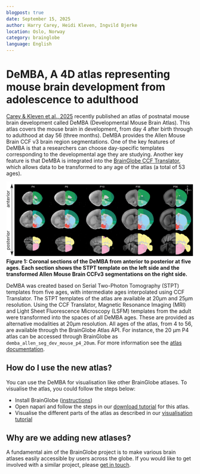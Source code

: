 ```yaml
---
blogpost: true
date: September 15, 2025
author: Harry Carey, Heidi Kleven, Ingvild Bjerke
location: Oslo, Norway
category: brainglobe
language: English
---
```

# DeMBA, A 4D atlas representing mouse brain development from adolescence to adulthood 

[Carey & Kleven et al., 2025](https://doi.org/10.1038/s41467-025-63177-9) recently published an atlas of postnatal mouse brain development called DeMBA (Developmental Mouse Brain Atlas). This atlas covers the mouse brain in development, from day 4 after birth through to adulthood at day 56 (three months).  DeMBA provides the Allen Mouse Brain CCF v3 brain region segmentations. One of the key features of DeMBA is that a researchers can choose day-specific templates corresponding to the developmental age they are studying. Another key feature is that DeMBA is integrated into the [BrainGlobe CCF Translator](https://github.com/brainglobe/brainglobe-ccf-translator), which allows data to be transformed to any age of the atlas (a total of 53 ages).


![Coronal views of the demba atlas at different timepoints](./images/demba.png)
**Figure 1: Coronal sections of the DeMBA from anterior to posterior at five ages. Each section shows the STPT template on the left side and the transformed Allen Mouse Brain CCFv3 segmentations on the right side.**

DeMBA was created based on Serial Two-Photon Tomography (STPT) templates from five ages, with intermediate ages interpolated using CCF Translator. The STPT templates of the atlas are available at 20µm and 25µm resolution. Using the CCF Translator, Magnetic Resonance Imaging (MRI) and Light Sheet Fluorescence Microscopy (LSFM) templates from the adult were transformed into the spaces of all DeMBA ages. These are provided as alternative modalities at 20µm resolution. All ages of the atlas, from 4 to 56, are available through the BrainGlobe Atlas API. For instance, the 20 µm P4 atlas can be accessed through BrainGlobe as ```demba_allen_seg_dev_mouse_p4_20um```. For more information see the [atlas documentation](https://brainglobe.info/documentation/brainglobe-atlasapi/usage/atlas-details.html#demba-developmental-mouse-brain-atlas).

## How do I use the new atlas?

You can use the DeMBA for visualisation like other BrainGlobe atlases. To visualise the atlas, you could follow the steps below:

* Install BrainGlobe ([instructions](/documentation/index))
* Open napari and follow the steps in our [download tutorial](/tutorials/manage-atlases-in-GUI.md) for this atlas.
* Visualise the different parts of the atlas as described in our [visualisation tutorial](/tutorials/visualise-atlas-napari)

## Why are we adding new atlases?

A fundamental aim of the BrainGlobe project is to make various brain atlases easily accessible by users across the globe. If you would like to get involved with a similar project, please [get in touch](/contact).
